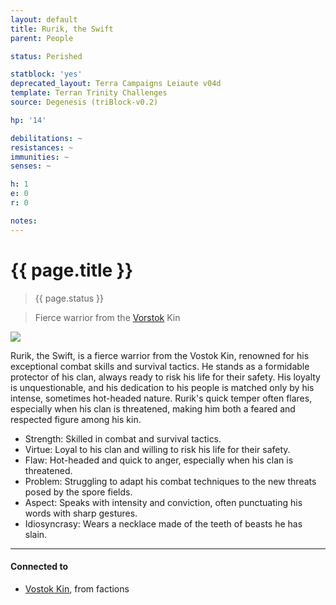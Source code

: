 ```yaml
---
layout: default
title: Rurik, the Swift
parent: People

status: Perished

statblock: 'yes'
deprecated_layout: Terra Campaigns Leiaute v04d
template: Terran Trinity Challenges
source: Degenesis (triBlock-v0.2)

hp: '14'

debilitations: ~
resistances: ~
immunities: ~
senses: ~

h: 1
e: 0
r: 0

notes:
---
```


# {{ page.title }}

> {{ page.status }}

> Fierce warrior from the [Vorstok](../factions/Vorstok.md) Kin

![](https://i.imgur.com/U1XyNfX.png)

Rurik, the Swift, is a fierce warrior from the Vostok Kin, renowned for his exceptional combat skills and survival tactics. He stands as a formidable protector of his clan, always ready to risk his life for their safety. His loyalty is unquestionable, and his dedication to his people is matched only by his intense, sometimes hot-headed nature. Rurik's quick temper often flares, especially when his clan is threatened, making him both a feared and respected figure among his kin.

- Strength: Skilled in combat and survival tactics.
- Virtue: Loyal to his clan and willing to risk his life for their safety.
- Flaw: Hot-headed and quick to anger, especially when his clan is threatened.
- Problem: Struggling to adapt his combat techniques to the new threats posed by the spore fields.
- Aspect: Speaks with intensity and conviction, often punctuating his words with sharp gestures.
- Idiosyncrasy: Wears a necklace made of the teeth of beasts he has slain.

---
#### Connected to

<!-- QueryToSerialize: LIST without ID "["+ title + "](https://terra-campaigns.github.io/"+ regexreplace(file.path, ".md", "") + ")" + ", from " + regexreplace(file.folder, "degenesis/", "") FROM ([[]]) OR outgoing([[]]) WHERE file.name != this.file.name SORT file.folder DESC -->
<!-- SerializedQuery: LIST without ID "["+ title + "](https://terra-campaigns.github.io/"+ regexreplace(file.path, ".md", "") + ")" + ", from " + regexreplace(file.folder, "degenesis/", "") FROM ([[]]) OR outgoing([[]]) WHERE file.name != this.file.name SORT file.folder DESC -->
- [Vostok Kin](https://terra-campaigns.github.io/degenesis/factions/Vorstok), from factions
<!-- SerializedQuery END -->

